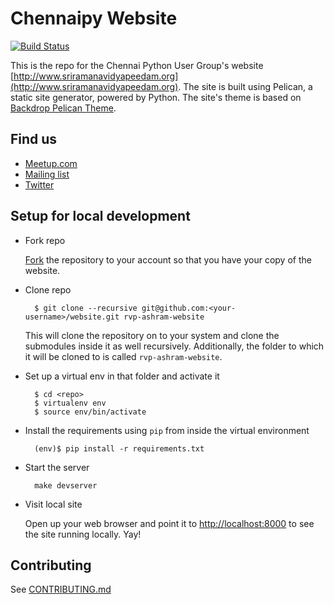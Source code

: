 # Chennaipy Website

[![Build Status](https://travis-ci.org/Chennaipy/website.svg?branch=master)](https://travis-ci.org/Chennaipy/website)

This is the repo for the Chennai Python User Group's website
[http://www.sriramanavidyapeedam.org](http://www.sriramanavidyapeedam.org). The site is built
using Pelican, a static site generator, powered by Python. The
site's theme is based on [Backdrop Pelican Theme](https://github.com/getpelican/pelican-themes/tree/master/backdrop).

## Find us

* [Meetup.com](http://www.meetup.com/sriramanavidyapeedam/)
* [Mailing list](TBD)
* [Twitter](http://twitter.com/sriramanavidyapeedam)

## Setup for local development

* Fork repo

  [Fork](https://github.com/rvp-ashram/website/fork) the repository to your account
so that you have your copy of the website.

* Clone repo

        $ git clone --recursive git@github.com:<your-username>/website.git rvp-ashram-website

  This will clone the repository on to your system and clone the submodules inside
it as well recursively. Additionally, the folder to which it will be cloned to
is called `rvp-ashram-website`.

* Set up a virtual env in that folder and activate it

        $ cd <repo>
        $ virtualenv env
        $ source env/bin/activate

* Install the requirements using `pip` from inside the virtual environment

        (env)$ pip install -r requirements.txt

* Start the server

        make devserver

* Visit local site

  Open up your web browser and point it to [http://localhost:8000](http://localhost:8000) to see the site
running locally. Yay!

## Contributing

See [CONTRIBUTING.md](CONTRIBUTING.md)